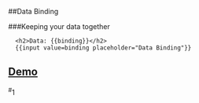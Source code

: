 ##Data Binding

###Keeping your data together

```handelbars
  <h2>Data: {{binding}}</h2>
  {{input value=binding placeholder="Data Binding"}}
```

<h2><a class="jsbin-embed" href="http://emberjs.jsbin.com/azOxiFa/5/embed?output" target="_blank">Demo</a></h2>

<div class="number"><sup>#</sup>1</div>
